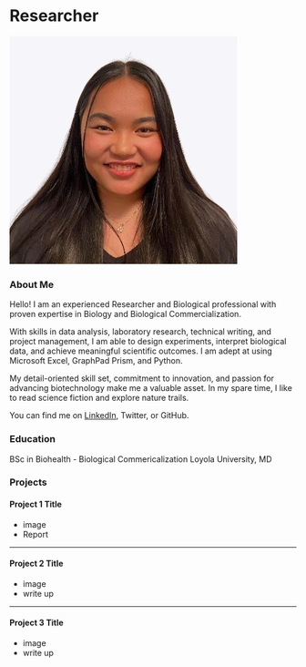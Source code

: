 # Researcher
![Alt Text](headshot.jpg)
### About Me 
Hello! I am an experienced Researcher and Biological professional with proven expertise in Biology and Biological Commercialization.

With skills in data analysis, laboratory research, technical writing, and project management, I am able to design experiments, interpret biological data, and achieve meaningful scientific outcomes. I am adept at using Microsoft Excel, GraphPad Prism, and Python.

My detail-oriented skill set, commitment to innovation, and passion for advancing biotechnology make me a valuable asset. In my spare time, I like to read science fiction and explore nature trails.

You can find me on [LinkedIn](https://www.linkedin.com/in/yourprofile/), Twitter, or GitHub.

### Education 
BSc in Biohealth - Biological Commericalization
Loyola University, MD

### Projects

#### Project 1 Title
 - image
 - Report

***
#### Project 2 Title
 - image
 - write up

***
#### Project 3 Title
 - image
 - write up
